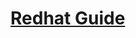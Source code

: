# [Redhat Guide](https://developers.redhat.com/cheat-sheets/linux-commands-cheat-sheet?sc_cid=RHCTG0240000434048&gad_source=1&gbraid=0AAAAADsbVMQVQM8G55b8aNnjB2kMAuabX&gclid=EAIaIQobChMIwc2e1OzajAMV8kpHAR15IzL7EAAYASAAEgIFafD_BwE&gclsrc=aw.ds)
